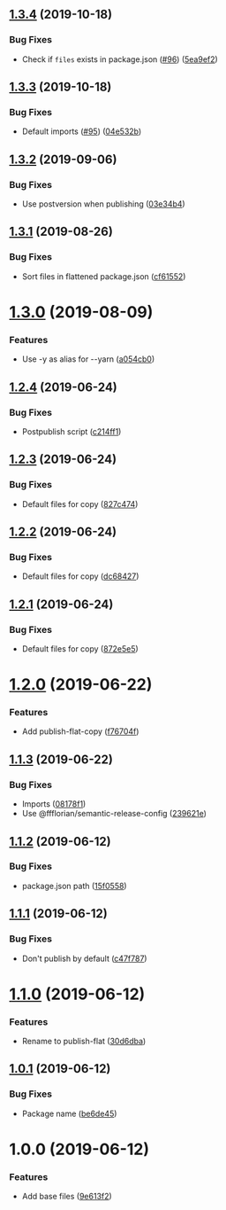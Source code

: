 ## [1.3.4](https://github.com/ffflorian/publish-flat/compare/v1.3.3...v1.3.4) (2019-10-18)

### Bug Fixes

- Check if `files` exists in package.json ([#96](https://github.com/ffflorian/publish-flat/issues/96)) ([5ea9ef2](https://github.com/ffflorian/publish-flat/commit/5ea9ef2))

## [1.3.3](https://github.com/ffflorian/publish-flat/compare/v1.3.2...v1.3.3) (2019-10-18)

### Bug Fixes

- Default imports ([#95](https://github.com/ffflorian/publish-flat/issues/95)) ([04e532b](https://github.com/ffflorian/publish-flat/commit/04e532b))

## [1.3.2](https://github.com/ffflorian/publish-flat/compare/v1.3.1...v1.3.2) (2019-09-06)

### Bug Fixes

- Use postversion when publishing ([03e34b4](https://github.com/ffflorian/publish-flat/commit/03e34b4))

## [1.3.1](https://github.com/ffflorian/publish-flat/compare/v1.3.0...v1.3.1) (2019-08-26)

### Bug Fixes

- Sort files in flattened package.json ([cf61552](https://github.com/ffflorian/publish-flat/commit/cf61552))

# [1.3.0](https://github.com/ffflorian/publish-flat/compare/v1.2.4...v1.3.0) (2019-08-09)

### Features

- Use -y as alias for --yarn ([a054cb0](https://github.com/ffflorian/publish-flat/commit/a054cb0))

## [1.2.4](https://github.com/ffflorian/publish-flat/compare/v1.2.3...v1.2.4) (2019-06-24)

### Bug Fixes

- Postpublish script ([c214ff1](https://github.com/ffflorian/publish-flat/commit/c214ff1))

## [1.2.3](https://github.com/ffflorian/publish-flat/compare/v1.2.2...v1.2.3) (2019-06-24)

### Bug Fixes

- Default files for copy ([827c474](https://github.com/ffflorian/publish-flat/commit/827c474))

## [1.2.2](https://github.com/ffflorian/publish-flat/compare/v1.2.1...v1.2.2) (2019-06-24)

### Bug Fixes

- Default files for copy ([dc68427](https://github.com/ffflorian/publish-flat/commit/dc68427))

## [1.2.1](https://github.com/ffflorian/publish-flat/compare/v1.2.0...v1.2.1) (2019-06-24)

### Bug Fixes

- Default files for copy ([872e5e5](https://github.com/ffflorian/publish-flat/commit/872e5e5))

# [1.2.0](https://github.com/ffflorian/publish-flat/compare/v1.1.3...v1.2.0) (2019-06-22)

### Features

- Add publish-flat-copy ([f76704f](https://github.com/ffflorian/publish-flat/commit/f76704f))

## [1.1.3](https://github.com/ffflorian/publish-flat/compare/v1.1.2...v1.1.3) (2019-06-22)

### Bug Fixes

- Imports ([08178f1](https://github.com/ffflorian/publish-flat/commit/08178f1))
- Use @ffflorian/semantic-release-config ([239621e](https://github.com/ffflorian/publish-flat/commit/239621e))

## [1.1.2](https://github.com/ffflorian/publish-flat/compare/v1.1.1...v1.1.2) (2019-06-12)

### Bug Fixes

- package.json path ([15f0558](https://github.com/ffflorian/publish-flat/commit/15f0558))

## [1.1.1](https://github.com/ffflorian/publish-flat/compare/v1.1.0...v1.1.1) (2019-06-12)

### Bug Fixes

- Don't publish by default ([c47f787](https://github.com/ffflorian/publish-flat/commit/c47f787))

# [1.1.0](https://github.com/ffflorian/publish-flat/compare/v1.0.1...v1.1.0) (2019-06-12)

### Features

- Rename to publish-flat ([30d6dba](https://github.com/ffflorian/publish-flat/commit/30d6dba))

## [1.0.1](https://github.com/ffflorian/publish-flat/compare/v1.0.0...v1.0.1) (2019-06-12)

### Bug Fixes

- Package name ([be6de45](https://github.com/ffflorian/publish-flat/commit/be6de45))

# 1.0.0 (2019-06-12)

### Features

- Add base files ([9e613f2](https://github.com/ffflorian/publish-flat/commit/9e613f2))
